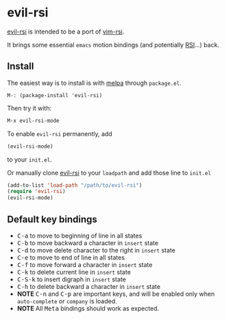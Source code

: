 # evil-rsi

[evil-rsi] is intended to be a port of [vim-rsi].

It brings some essential `emacs` motion bindings (and potentially
[RSI]...) back.

## Install

The easiest way is to install is with
[melpa](http://melpa.milkbox.net/#/getting-started) through `package.el`.

```emacs-lisp
M-: (package-install 'evil-rsi)
```

Then try it with:

```lisp
M-x evil-rsi-mode
```

To enable `evil-rsi` permanently, add

```lisp
(evil-rsi-mode)
```

to your `init.el`.

Or manually clone [evil-rsi] to your `loadpath` and add those
line to `init.el`

```lisp
(add-to-list 'load-path "/path/to/evil-rsi")
(require 'evil-rsi)
(evil-rsi-mode)
```


## Default key bindings

- <kbd>C-a</kbd> to move to beginning of line in all states
- <kbd>C-b</kbd> to move backward a character in `insert` state
- <kbd>C-d</kbd> to move delete character to the right in `insert` state
- <kbd>C-e</kbd> to move to end of line in all states
- <kbd>C-f</kbd> to move forward a character in `insert` state
- <kbd>C-k</kbd> to delete current line in `insert` state
- <kbd>C-S-k</kbd> to insert digraph in `insert` state
- <kbd>C-h</kbd> to delete backward a character in `insert` state
- **NOTE** <kbd>C-n</kbd> and <kbd>C-p</kbd> are important keys, and
  will be enabled only when `auto-complete` or `company` is loaded.
- **NOTE** All <kbd>Meta</kbd> bindings should work as expected.


[evil-rsi]: https://github.com/linktohack/evil-rsi
[evil-mode]: https://gitorious.org/evil/pages/Home
[vim-rsi]: https://github.com/tpope/vim-rsi
[tpope]: https://github.com/tpope
[RSI]: http://www.emacswiki.org/emacs/RepeatedStrainInjury
